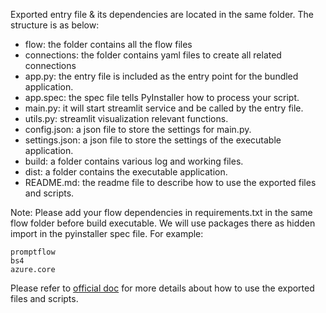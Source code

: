 Exported entry file & its dependencies are located in the same folder. The structure is as below:
- flow: the folder contains all the flow files
- connections: the folder contains yaml files to create all related connections
- app.py: the entry file is included as the entry point for the bundled application.
- app.spec: the spec file tells PyInstaller how to process your script.
- main.py: it will start streamlit service and be called by the entry file.
- utils.py: streamlit visualization relevant functions.
- config.json: a json file to store the settings for main.py.
- settings.json: a json file to store the settings of the executable application.
- build: a folder contains various log and working files.
- dist: a folder contains the executable application.
- README.md: the readme file to describe how to use the exported files and scripts.

Note: Please add your flow dependencies in requirements.txt in the same flow folder before build executable. We will
use packages there as hidden import in the pyinstaller spec file. For example:
```text
promptflow
bs4
azure.core
```

Please refer to [official doc](https://microsoft.github.io/promptflow/how-to-guides/deploy-a-flow/index.html)
for more details about how to use the exported files and scripts.
